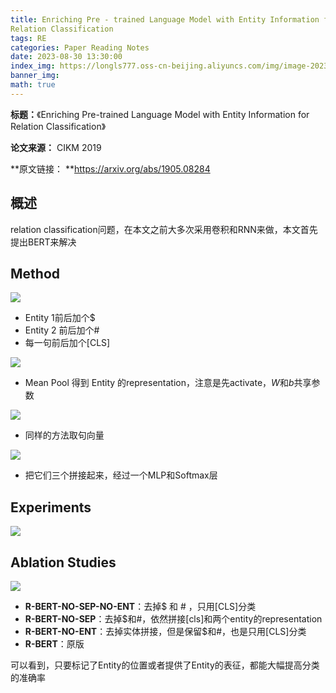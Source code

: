 ```yaml
---
title: Enriching Pre - trained Language Model with Entity Information for
Relation Classification
tags: RE
categories: Paper Reading Notes
date: 2023-08-30 13:30:00
index_img: https://longls777.oss-cn-beijing.aliyuncs.com/img/image-20230830132809565.png
banner_img: 
math: true
---
```


**标题：**《Enriching Pre-trained Language Model with Entity Information for Relation Classification》

**论文来源：** CIKM 2019

**原文链接： **https://arxiv.org/abs/1905.08284



## 概述

relation classification问题，在本文之前大多次采用卷积和RNN来做，本文首先提出BERT来解决



## Method

![](https://longls777.oss-cn-beijing.aliyuncs.com/img/image-20230830132809565.png)

- Entity 1前后加个$
- Entity 2 前后加个#
- 每一句前后加个[CLS]

![](https://longls777.oss-cn-beijing.aliyuncs.com/img/image-20230830133147303.png)

- Mean Pool 得到 Entity 的representation，注意是先activate，$W$和$b$共享参数

![](https://longls777.oss-cn-beijing.aliyuncs.com/img/image-20230830133429555.png)

- 同样的方法取句向量

![](https://longls777.oss-cn-beijing.aliyuncs.com/img/image-20230830133712545.png)

- 把它们三个拼接起来，经过一个MLP和Softmax层



## Experiments

![](https://longls777.oss-cn-beijing.aliyuncs.com/img/image-20230830135000823.png)

## Ablation Studies

![](https://longls777.oss-cn-beijing.aliyuncs.com/img/image-20230830135037102.png)

- **R-BERT-NO-SEP-NO-ENT**：去掉$ 和 # ，只用[CLS]分类
- **R-BERT-NO-SEP**：去掉$和#，依然拼接[cls]和两个entity的representation
- **R-BERT-NO-ENT**：去掉实体拼接，但是保留$和#，也是只用[CLS]分类
- **R-BERT**：原版

可以看到，只要标记了Entity的位置或者提供了Entity的表征，都能大幅提高分类的准确率